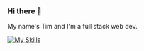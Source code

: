 ### Hi there 👋

My name's Tim and I'm a full stack web dev.

[![My Skills](https://skillicons.dev/icons?i=ruby,php,py,js,ts,html,css,rails,laravel,nodejs,vite,vue,svelte,alpinejs,tailwind,sass,wordpress,jquery,bash,c,cpp,go,mysql,postgres,redis,figma,git,vim,neovim,linux&perline=8)](https://skillicons.dev)
